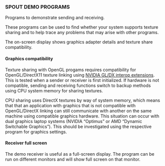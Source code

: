 ### SPOUT DEMO PROGRAMS

Programs to demonstrate sending and receiving.

These programs can be used to find whether your system supports texture sharing and to help trace any problems that may arise with other programs.

The on-screen display shows graphics adapter details and texture share compatibility.

#### Graphics compatibility

Texture sharing with OpenGL progams requires compatibility for OpenGL/DirectX11 texture linking using [NVIDIA GL/DX interop extensions](https://www.khronos.org/registry/OpenGL/extensions/NV/WGL_NV_DX_interop2.txt). This is tested when a sender or receiver is first initialized. If hardware is not compatible, sending and receiving functions switch to backup methods using CPU system memory for sharing textures.

CPU sharing uses DirectX textures by way of system memory, which means that that an application with graphics that is not compatible with OpenGL/DirectX linking can still communicate with another on the same machine using compatible graphics hardware. This situation can occur with dual graphics laptop systems (NVIDIA “Optimus” or AMD “Dynamic Switchable Graphics”). This should be investigated using the respective program for graphics settings.

#### Receiver full screen

The demo receiver is useful as a full-screen display. The program can be run on different monitors and will show full screen on that monitor.

